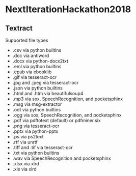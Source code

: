 # NextIterationHackathon2018

## Textract

Supported file types
- .csv via python builtins
- .doc via antiword
- .docx via python-docx2txt
- .eml via python builtins
- .epub via ebooklib
- .gif via tesseract-ocr
- .jpg and .jpeg via tesseract-ocr
- .json via python builtins
- .html and .htm via beautifulsoup4
- .mp3 via sox, SpeechRecognition, and pocketsphinx
- .msg via msg-extractor
- .odt via python builtins
- .ogg via sox, SpeechRecognition, and pocketsphinx
- .pdf via pdftotext (default) or pdfminer.six
- .png via tesseract-ocr
- .pptx via python-pptx
- .ps via ps2text
- .rtf via unrtf
- .tiff and .tif via tesseract-ocr
- .txt via python builtins
- .wav via SpeechRecognition and pocketsphinx
- .xlsx via xlrd
- .xls via xlrd
